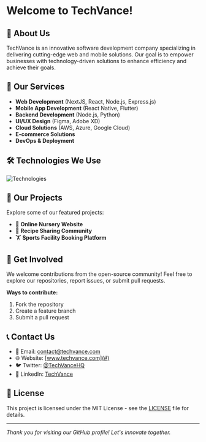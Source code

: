 # Welcome to TechVance!

## 🚀 About Us

TechVance is an innovative software development company specializing in delivering cutting-edge web and mobile solutions. Our goal is to empower businesses with technology-driven solutions to enhance efficiency and achieve their goals.

## 🔧 Our Services

- **Web Development** (NextJS, React, Node.js, Express.js)
- **Mobile App Development** (React Native, Flutter)
- **Backend Development** (Node.js, Python)
- **UI/UX Design** (Figma, Adobe XD)
- **Cloud Solutions** (AWS, Azure, Google Cloud)
- **E-commerce Solutions**
- **DevOps & Deployment**

## 🛠 Technologies We Use

![Technologies](https://skillicons.dev/icons?i=react,nodejs,express,mongodb,mysql,aws,git,tailwind,ant)

## 📂 Our Projects

Explore some of our featured projects:

- 🏬 **Online Nursery Website**
- 🥗 **Recipe Sharing Community**
- 🏋️ **Sports Facility Booking Platform**

## 🤝 Get Involved

We welcome contributions from the open-source community! Feel free to explore our repositories, report issues, or submit pull requests.

**Ways to contribute:**

1. Fork the repository
2. Create a feature branch
3. Submit a pull request

## 📞 Contact Us

- 📧 Email: [contact@techvance.com](#)
- 🌐 Website: [www.techvance.com](#)
- 🐦 Twitter: [@TechVanceHQ](#)
- 🔗 LinkedIn: [TechVance](#)

## 📜 License

This project is licensed under the MIT License - see the [LICENSE](LICENSE) file for details.

---

_Thank you for visiting our GitHub profile! Let's innovate together._

